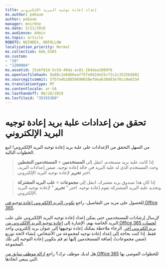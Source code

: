 ```yaml
---
title: إعداد إعادة توجيه البريد الإلكتروني
ms.author: pebaum
author: pebaum
manager: mnirkhe
ms.date: 3/21/2018
ms.audience: Admin
ms.topic: article
ROBOTS: NOINDEX, NOFOLLOW
localization_priority: Normal
ms.collection: Adm_O365
ms.custom:
- "20"
- "1200004"
ms.assetid: 15abf81d-5c5d-49da-ac81-1b4daa1809f6
ms.openlocfilehash: 9a88c1e0d66eaff5fe942de55cf2c2c3525b5602
ms.sourcegitcommit: 5fb7a4b28859690020efdea630d03e70cc0e6334
ms.translationtype: MT
ms.contentlocale: ar-SA
ms.lasthandoff: 06/28/2019
ms.locfileid: "35355360"
---
```

# <a name="check-the-email-forwarding-settings-for-a-mailbox"></a>تحقق من إعدادات علبة بريد إعادة توجيه البريد الإلكتروني

من السهل التحقق من الإعدادات على علبة بريد إعادة توجيه البريد الإلكتروني! اتبع الخطوات التالية.
  
> إذا كانت علبة بريد مستخدم، انتقل إلى **المستخدمين** \> **المستخدمين النشطين** وحدد المستخدم الذي له علبة البريد في حالة إعادة توجيه. ضمن إعدادات البريد، اختر **تحرير** لإعادة توجيه البريد الإلكتروني.
    
> إذا كان هذا صندوق بريد مشترك، انتقل إلى **مجموعات** \> **علب البريد المشتركة** وتحديد علبة البريد المشتركة تقوم إعادة توجيه. اختر " **تحرير** " لإعادة توجيه البريد الإلكتروني.

للحصول على مزيد من التفاصيل، راجع [تكوين البريد الإلكتروني إعادة توجيه في Office 365](https://support.office.com/article/Configure-email-forwarding-in-Office-365-ab5eb117-0f22-4fa7-a662-3a6bdb0add74).
  
لإرسال إرشادات للمستخدمين حتى يمكن إعداد إعادة توجيه البريد الإلكتروني على علب البريد الخاصة بهم، الإشارة إلى [إعادة توجيه البريد الإلكتروني من Office 365 لحساب بريد إلكتروني آخر](https://support.office.com/article/Forward-email-from-Office-365-to-another-email-account-1ed4ee1e-74f8-4f53-a174-86b748ff6a0e). الرجاء ملاحظة يمكنك إعادة توجيهها إلى عنوان بريد إلكتروني واحد فقط. إذا كنت بحاجة إلى إعداد إعادة توجيه لمجموعة من الأشخاص، إنشاء لائحة توزيع (ضمن مجموعات)، إضافة المستخدمين إليها ثم قم بتكوين إعادة التوجيه إلى تلك المجموعة.
  
هل لديك موظف ترك؟ راجع [إزالة موظف سابق من Office 365](https://support.office.com/article/Remove-a-former-employee-from-Office-365-44d96212-4d90-4027-9aa9-a95eddb367d1.aspx) للخطوات الموصى بها التي ينبغي اتخاذها.
  